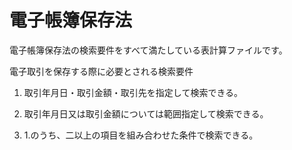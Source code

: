 # 電子帳簿保存法

電子帳簿保存法の検索要件をすべて満たしている表計算ファイルです。

電子取引を保存する際に必要とされる検索要件

1. 取引年月日・取引金額・取引先を指定して検索できる。

2. 取引年月日又は取引金額については範囲指定して検索できる。

3. 1.のうち、二以上の項目を組み合わせた条件で検索できる。
